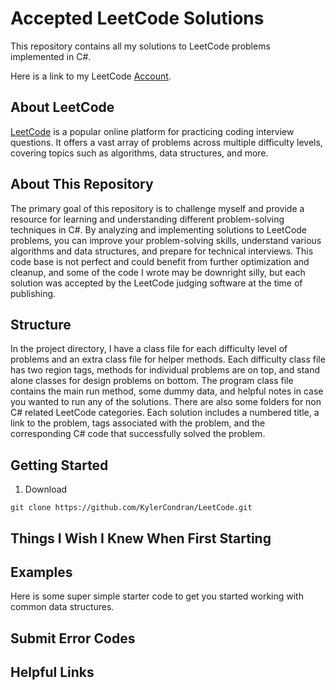 # Accepted LeetCode Solutions

This repository contains all my solutions to LeetCode problems implemented in C#. 

Here is a link to my LeetCode [Account](https://leetcode.com/u/KylerCondran/).

## About LeetCode

[LeetCode](https://leetcode.com/) is a popular online platform for practicing coding interview questions. It offers a vast array of problems across multiple difficulty levels, covering topics such as algorithms, data structures, and more.

## About This Repository

The primary goal of this repository is to challenge myself and provide a resource for learning and understanding different problem-solving techniques in C#. By analyzing and implementing solutions to LeetCode problems, you can improve your problem-solving skills, understand various algorithms and data structures, and prepare for technical interviews. This code base is not perfect and could benefit from further optimization and cleanup, and some of the code I wrote may be downright silly, but each solution was accepted by the LeetCode judging software at the time of publishing.

## Structure

In the project directory, I have a class file for each difficulty level of problems and an extra class file for helper methods. Each difficulty class file has two region tags, methods for individual problems are on top, and stand alone classes for design problems on bottom. The program class file contains the main run method, some dummy data, and helpful notes in case you wanted to run any of the solutions. There are also some folders for non C# related LeetCode categories. Each solution includes a numbered title, a link to the problem, tags associated with the problem, and the corresponding C# code that successfully solved the problem.

## Getting Started

1. Download
```
git clone https://github.com/KylerCondran/LeetCode.git
```

## Things I Wish I Knew When First Starting

## Examples

Here is some super simple starter code to get you started working with common data structures.

## Submit Error Codes

## Helpful Links
